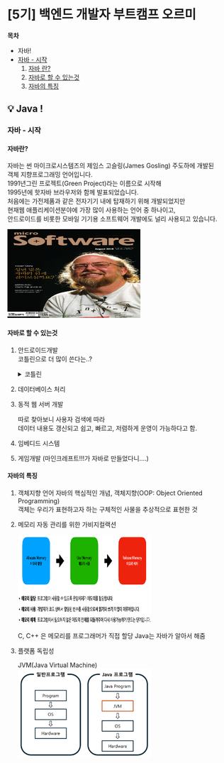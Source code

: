 # [5기] 백엔드 개발자 부트캠프 오르미

  **목차**
- 자바!
- [자바 - 시작](#javaStart)
  1. [자바 란?](#whatIsJava)
  2. [자바로 할 수 있는것](#whatToDoJava)
  3. [자바의 특징](#ofTheJava)


## 💡 Java !

### 자바 - 시작
<a id="javaStart"></a>

#### 자바란?
<a id="whatIsJava"></a>

자바는 썬 마이크로시스템즈의 제임스 고슬링(James Gosling) 주도하에 개발된   
객체 지향프로그래밍 언어입니다.   
1991년그린 프로젝트(Green Project)라는 이름으로 시작해   
1995년에 핫자바 브라우저와 함께 발표되었습니다.   
처음에는 가전제품과 같은 전자기기 내에 탑재하기 위해 개발되었지만   
현재웹 애플리케이션분야에 가장 많이 사용하는 언어 중 하나이고,   
안드로이드를 비롯한 모바일 기기용 소프트웨어 개발에도 널리 사용되고 있습니다.

<img src="img/day18/자버지.jpg" width="300" height="200" alt="">

#### 자바로 할 수 있는것
   <a id="whatToDoJava"></a>


1. 안드로이드개발   
    코틀린으로 더 많이 쓴다는..?
    <details>
    <summary> 코틀린 </summary>
    JVM이랑 안드로이드에서 사용하는 언어로 자바보다 간단하게 코드를 짤 수 있고   
    컴파일 속도가 빠르다고 함.
    </details>

2. 데이터베이스 처리


3. 동적 웹 서버 개발

    따로 찾아보니 사용자 검색에 따라   
   데이터 내용도 갱신되고 쉽고, 빠르고, 저렴하게 운영이 가능하다고 함.
4. 임베디드 시스템
5. 게임개발 (마인크레프트!!!가 자바로 만들었다니....)

#### 자바의 특징
<a id="ofTheJava"></a>

1. 객체지향 언어
    자바의 핵심적인 개념, 객체지향(OOP: Object Oriented Programming)   
   객체는 우리가 표현하고자 하는 구체적인 사물을 추상적으로 표현한 것

2. 메모리 자동 관리를 위한 가비지컬랙션
    
    <img src="img/day18/memory.png" width="300" height="200" alt="">

    C, C++ 은 메모리를 프로그래머가 직접 할당
    Java는 자바가 알아서 해줌

3. 플랫폼 독립성

    JVM(Java Virtual Machine)   
   <img src="img/day18/JVM.png" width="300" height="200" alt="">   
    



